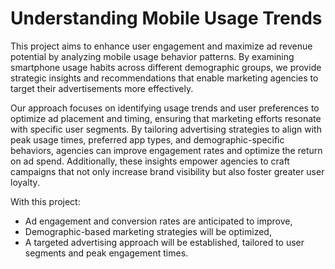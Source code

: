 # Understanding Mobile Usage Trends
This project aims to enhance user engagement and maximize ad revenue potential by analyzing mobile usage behavior patterns. By examining smartphone usage habits across different demographic groups, we provide strategic insights and recommendations that enable marketing agencies to target their advertisements more effectively.

Our approach focuses on identifying usage trends and user preferences to optimize ad placement and timing, ensuring that marketing efforts resonate with specific user segments. By tailoring advertising strategies to align with peak usage times, preferred app types, and demographic-specific behaviors, agencies can improve engagement rates and optimize the return on ad spend. Additionally, these insights empower agencies to craft campaigns that not only increase brand visibility but also foster greater user loyalty.

With this project:

- Ad engagement and conversion rates are anticipated to improve,
- Demographic-based marketing strategies will be optimized,
- A targeted advertising approach will be established, tailored to user segments and peak engagement times.
